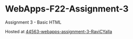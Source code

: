 # WebApps-F22-Assignment-3
Assignment 3 - Basic HTML

Hosted at
[44563-webapps-assignment-3-RaviCYalla]( https://44-563-web-apps-f22.github.io/44563-webapps-assignment-3-RaviCYalla/)
